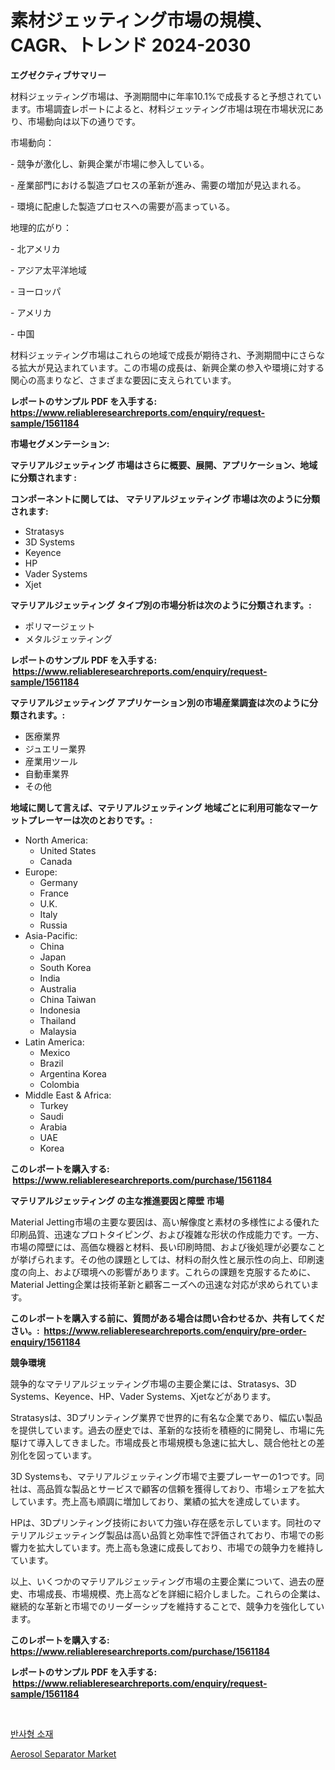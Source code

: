 <p><h1>素材ジェッティング市場の規模、CAGR、トレンド 2024-2030</h1></p><p><strong>エグゼクティブサマリー</strong></p>
<p><p>材料ジェッティング市場は、予測期間中に年率10.1%で成長すると予想されています。市場調査レポートによると、材料ジェッティング市場は現在市場状況にあり、市場動向は以下の通りです。</p><p>市場動向：</p><p>- 競争が激化し、新興企業が市場に参入している。</p><p>- 産業部門における製造プロセスの革新が進み、需要の増加が見込まれる。</p><p>- 環境に配慮した製造プロセスへの需要が高まっている。</p><p>地理的広がり：</p><p>- 北アメリカ</p><p>- アジア太平洋地域</p><p>- ヨーロッパ</p><p>- アメリカ</p><p>- 中国</p><p>材料ジェッティング市場はこれらの地域で成長が期待され、予測期間中にさらなる拡大が見込まれています。この市場の成長は、新興企業の参入や環境に対する関心の高まりなど、さまざまな要因に支えられています。</p></p>
<p><strong>レポートのサンプル PDF を入手する: <a href="https://www.reliableresearchreports.com/enquiry/request-sample/1561184">https://www.reliableresearchreports.com/enquiry/request-sample/1561184</a></strong></p>
<p><strong>市場セグメンテーション:</strong></p>
<p><strong> マテリアルジェッティング 市場はさらに概要、展開、アプリケーション、地域に分類されます :</strong></p>
<p><strong>コンポーネントに関しては、 マテリアルジェッティング 市場は次のように分類されます: &nbsp;</strong></p>
<p><ul><li>Stratasys</li><li>3D Systems</li><li>Keyence</li><li>HP</li><li>Vader Systems</li><li>Xjet</li></ul></p>
<p><strong> マテリアルジェッティング タイプ別の市場分析は次のように分類されます。:</strong></p>
<p><ul><li>ポリマージェット</li><li>メタルジェッティング</li></ul></p>
<p><strong>レポートのサンプル PDF を入手する: &nbsp;<a href="https://www.reliableresearchreports.com/enquiry/request-sample/1561184">https://www.reliableresearchreports.com/enquiry/request-sample/1561184</a></strong></p>
<p><strong> マテリアルジェッティング アプリケーション別の市場産業調査は次のように分類されます。:</strong></p>
<p><ul><li>医療業界</li><li>ジュエリー業界</li><li>産業用ツール</li><li>自動車業界</li><li>その他</li></ul></p>
<p><strong>地域に関して言えば、マテリアルジェッティング 地域ごとに利用可能なマーケットプレーヤーは次のとおりです。:</strong></p>
<p><ul>
    <li>
        North America:
        <ul>
            <li>United States</li>
            <li>Canada</li>
        </ul>
    </li>
    <li>
        Europe:
        <ul>
            <li>Germany</li>
            <li>France</li>
            <li>U.K.</li>
            <li>Italy</li>
            <li>Russia</li>
        </ul>
    </li>
    <li>
        Asia-Pacific:
        <ul>
            <li>China</li>
            <li>Japan</li>
            <li>South Korea</li>
            <li>India</li>
            <li>Australia</li>
            <li>China Taiwan</li>
            <li>Indonesia</li>
            <li>Thailand</li>
            <li>Malaysia</li>
        </ul>
    </li>
    <li>
        Latin America:
        <ul>
            <li>Mexico</li>
            <li>Brazil</li>
            <li>Argentina Korea</li>
            <li>Colombia</li>
        </ul>
    </li>
    <li>
        Middle East & Africa:
        <ul>
            <li>Turkey</li>
            <li>Saudi</li>
            <li>Arabia</li>
            <li>UAE</li>
            <li>Korea</li>
        </ul>
    </li>
    </ul></p>
<p><strong>このレポートを購入する: &nbsp;<a href="https://www.reliableresearchreports.com/purchase/1561184">https://www.reliableresearchreports.com/purchase/1561184</a></strong></p>
<p><strong>マテリアルジェッティング の主な推進要因と障壁 市場</strong></p>
<p><p>Material Jetting市場の主要な要因は、高い解像度と素材の多様性による優れた印刷品質、迅速なプロトタイピング、および複雑な形状の作成能力です。一方、市場の障壁には、高価な機器と材料、長い印刷時間、および後処理が必要なことが挙げられます。その他の課題としては、材料の耐久性と展示性の向上、印刷速度の向上、および環境への影響があります。これらの課題を克服するために、Material Jetting企業は技術革新と顧客ニーズへの迅速な対応が求められています。</p></p>
<p><strong>このレポートを購入する前に、質問がある場合は問い合わせるか、共有してください。:&nbsp; <a href="https://www.reliableresearchreports.com/enquiry/pre-order-enquiry/1561184">https://www.reliableresearchreports.com/enquiry/pre-order-enquiry/1561184</a></strong></p>
<p><strong>競争環境</strong></p>
<p><p>競争的なマテリアルジェッティング市場の主要企業には、Stratasys、3D Systems、Keyence、HP、Vader Systems、Xjetなどがあります。</p><p>Stratasysは、3Dプリンティング業界で世界的に有名な企業であり、幅広い製品を提供しています。過去の歴史では、革新的な技術を積極的に開発し、市場に先駆けて導入してきました。市場成長と市場規模も急速に拡大し、競合他社との差別化を図っています。</p><p>3D Systemsも、マテリアルジェッティング市場で主要プレーヤーの1つです。同社は、高品質な製品とサービスで顧客の信頼を獲得しており、市場シェアを拡大しています。売上高も順調に増加しており、業績の拡大を達成しています。</p><p>HPは、3Dプリンティング技術において力強い存在感を示しています。同社のマテリアルジェッティング製品は高い品質と効率性で評価されており、市場での影響力を拡大しています。売上高も急速に成長しており、市場での競争力を維持しています。</p><p>以上、いくつかのマテリアルジェッティング市場の主要企業について、過去の歴史、市場成長、市場規模、売上高などを詳細に紹介しました。これらの企業は、継続的な革新と市場でのリーダーシップを維持することで、競争力を強化しています。</p></p>
<p><strong>このレポートを購入する: &nbsp; <a href="https://www.reliableresearchreports.com/purchase/1561184">https://www.reliableresearchreports.com/purchase/1561184</a></strong></p>
<p><strong>レポートのサンプル PDF を入手する: &nbsp;<a href="https://www.reliableresearchreports.com/enquiry/request-sample/1561184">https://www.reliableresearchreports.com/enquiry/request-sample/1561184</a></strong><strong></strong></p>
<p>&nbsp;</p>
<p><p><a href="https://github.com/lzuwsfreyoq70/Market-Research-Report-List-1/blob/main/77369495415.md">반사형 소재</a></p><p><a href="https://github.com/santosh758595/Market-Research-Report-List-3/blob/main/aerosol-separator-market.md">Aerosol Separator Market</a></p></p>